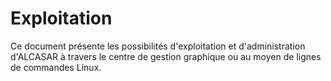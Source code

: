 
# Exploitation

Ce document présente les possibilités d'exploitation et d'administration d'ALCASAR à travers le centre de
gestion graphique ou au moyen de lignes de commandes Linux.
